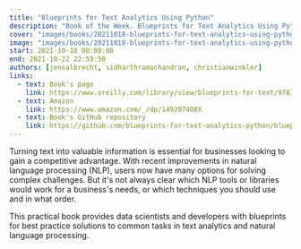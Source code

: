 ```yaml
---
title: "Blueprints for Text Analytics Using Python"
description: "Book of the Week. Blueprints for Text Analytics Using Python by Jens Albrecht, Sidharth Ramachandran and Christian Winkler"
cover: "images/books/20211018-blueprints-for-text-analytics-using-python/cover.jpg"
image: "images/books/20211018-blueprints-for-text-analytics-using-python/preview.jpg"
start: 2021-10-18 00:00:00
end: 2021-10-22 22:59:58
authors: [jensalbrecht, sidharthramachandran, christianwinkler]
links: 
  - text: Book's page
    link: https://www.oreilly.com/library/view/blueprints-for-text/9781492074076/
  - text: Amazon
    link: https://www.amazon.com/_/dp/149207408X
  - text: Book's GitHub repository
    link: https://github.com/blueprints-for-text-analytics-python/blueprints-text
---
```


Turning text into valuable information is essential for businesses looking to gain a competitive
advantage. With recent improvements in natural language processing (NLP), users now have many options
for solving complex challenges. But it's not always clear which NLP tools or libraries would work for
a business's needs, or which techniques you should use and in what order.

This practical book provides data scientists and developers with blueprints for best practice
solutions to common tasks in text analytics and natural language processing.